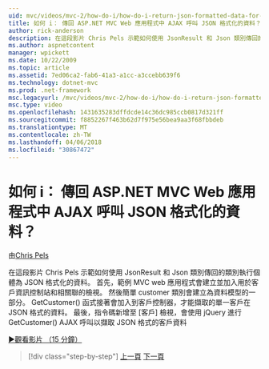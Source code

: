 ```yaml
---
uid: mvc/videos/mvc-2/how-do-i/how-do-i-return-json-formatted-data-for-an-ajax-call-in-an-aspnet-mvc-web-application
title: 如何 i： 傳回 ASP.NET MVC Web 應用程式中 AJAX 呼叫 JSON 格式化的資料？ | Microsoft Docs
author: rick-anderson
description: 在這段影片 Chris Pels 示範如何使用 JsonResult 和 Json 類別傳回的類別執行個體為 JSON 格式化的資料。 第一個範例 MVC web 應用程式...
ms.author: aspnetcontent
manager: wpickett
ms.date: 10/22/2009
ms.topic: article
ms.assetid: 7ed06ca2-fab6-41a3-a1cc-a3ccebb639f6
ms.technology: dotnet-mvc
ms.prod: .net-framework
msc.legacyurl: /mvc/videos/mvc-2/how-do-i/how-do-i-return-json-formatted-data-for-an-ajax-call-in-an-aspnet-mvc-web-application
msc.type: video
ms.openlocfilehash: 1431635283dffdcde14c36dc985ccb0817d321ff
ms.sourcegitcommit: f8852267f463b62d7f975e56bea9aa3f68fbbdeb
ms.translationtype: MT
ms.contentlocale: zh-TW
ms.lasthandoff: 04/06/2018
ms.locfileid: "30867472"
---
```

<a name="how-do-i-return-json-formatted-data-for-an-ajax-call-in-an-aspnet-mvc-web-application"></a>如何 i： 傳回 ASP.NET MVC Web 應用程式中 AJAX 呼叫 JSON 格式化的資料？
====================
由[Chris Pels](https://twitter.com/chrispels)

在這段影片 Chris Pels 示範如何使用 JsonResult 和 Json 類別傳回的類別執行個體為 JSON 格式化的資料。 首先，範例 MVC web 應用程式會建立並加入用於客戶資訊控制站和相關聯的檢視。 然後簡單 customer 類別會建立為資料模型的一部分。 GetCustomer() 函式接著會加入到客戶控制器，才能擷取的單一客戶在 JSON 格式的資料。 最後，指令碼新增至 [客戶] 檢視，會使用 jQuery 進行 GetCustomer() AJAX 呼叫以擷取 JSON 格式的客戶資料

[&#9654;觀看影片 （15 分鐘）](https://channel9.msdn.com/Blogs/ASP-NET-Site-Videos/how-do-i-return-json-formatted-data-for-an-ajax-call-in-an-aspnet-mvc-web-application)

> [!div class="step-by-step"]
> [上一頁](aspnet-mvc-how-10-minute-technical-video-for-developers.md)
> [下一頁](how-do-i-work-with-data-in-aspnet-mvc-partial-views.md)
